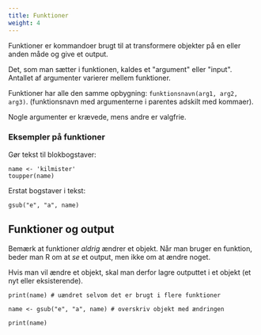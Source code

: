 ```yaml
---
title: Funktioner
weight: 4
---
```

Funktioner er kommandoer brugt til at transformere objekter på en eller anden måde og give et output.

Det, som man sætter i funktionen, kaldes et "argument" eller "input". Antallet af argumenter varierer mellem funktioner.

Funktioner har alle den samme opbygning: `funktionsnavn(arg1, arg2, arg3)`. (funktionsnavn med argumenterne i parentes adskilt med kommaer).

Nogle argumenter er krævede, mens andre er valgfrie.

### Eksempler på funktioner

Gør tekst til blokbogstaver:

```{r}
name <- 'kilmister'
toupper(name) 
```

Erstat bogstaver i tekst:

```{r}
gsub("e", "a", name)
```

## Funktioner og output

Bemærk at funktioner *aldrig* ændrer et objekt. Når man bruger en funktion, beder man R om at *se* et output, men ikke om at ændre noget.

Hvis man vil ændre et objekt, skal man derfor lagre outputtet i et objekt (et nyt eller eksisterende).

```{r}
print(name) # uændret selvom det er brugt i flere funktioner
```

```{r}
name <- gsub("e", "a", name) # overskriv objekt med ændringen

print(name)
```
